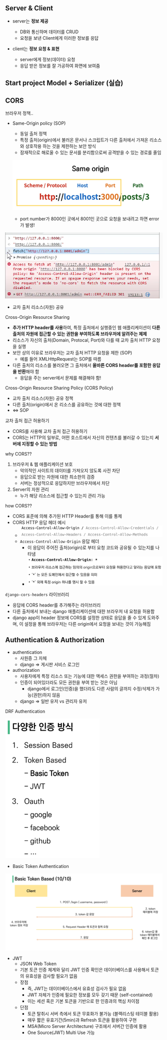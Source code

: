 ## Server & Client

* server는 **정보 제공**
  * DB와 통신하며 데이터를 CRUD
  * 요청을 보낸 Client에게 이러한 정보를 응답

* client는 **정보 요청 & 표현**
  * server에게 정보(데이터) 요청
  * 응답 받은 정보를 잘 가공하여 화면에 보여줌



## Start project Model + Serializer (실습)



## CORS

브라우저 정책..

* Same-Origin policy (SOP)

  * 동일 출처 정책
  * 특정 출처(origin)에서 불러온 문서나 스크립트가 다른 출처에서 가져온 리소스와 상호작용 하는 것을 제한하는 보안 방식
  * 잠재적으로 해로울 수 있는 문서를 분리함으로써 공격받을 수 있는 경로를 줄임

  ![image-20220516134054339](vue_day8.assets/image-20220516134054339.png)

  * port number가 8000인 곳에서 8001인 곳으로 요청을 보내려고 하면 error가 발생!

![image-20220516134400754](vue_day8.assets/image-20220516134400754.png)

* 교차 출처 리소스(자원) 공유

Cross-Origin Resource Sharing

* **추가 HTTP header를 사용**하여, 특정 출처에서 실행중인 웹 애플리케이션이 **다른 출처의 자원에 접근할 수 있는 권한을 부여하도록 브라우저에 알려주는 체제**
* 리소스가 자신의 출처(Domain, Protocal, Port)와 다를 때 교차 출처 HTTP 요청을 실행
* 보안 상의 이유로 브라우저는 교차 출처 HTTP 요청을 제한 (SOP)
  * 예를 들어 XMLHttpRequest는 SOP를 따름 
* 다른 출처의 리소스를 불러오면 그 출처에서 **올바른 CORS header를 포함한 응답을 반환**해야 함
  * 응답을 주는 server에서 문제를 해결해야 함!

Cross-Origin Resource Sharing Policy (CORS Policy)

* 교차 출처 리소스(자원) 공유 정책
* 다른 출처(origin)에서 온 리소스를 공유하는 것에 대한 정책
* <=> SOP

교차 출처 접근 허용하기

* CORS를 사용해 교차 출처 접근 허용하기
* CORS는 HTTP의 일부로, 어떤 호스트에서 자신의 컨텐츠를 불러갈 수 있는지 **서버에 지정할 수 있는 방법**



why CORS??

1. 브라우저 & 웹 애플리케이션 보호
   * 악의적인 사이트의 데이터를 가져오지 않도록 사전 차단
   * 응답으로 받는 자원에 대한 최소한의 검증
   * 서버는 정상적으로 응답하지만 브라우저에서 차단
2. Server의 자원 관리
   * 누가 해당 리소스에 접근할 수 있는지 관리 가능

how CORS??

* CORS 표준에 의해 추가된 HTTP Header를 통해 이를 통제
* CORS HTTP 응답 헤더 예시
  * ![image-20220516165718969](vue_day8.assets/image-20220516165718969.png)
  * `Access-Control-Allow-Origin` 응답 헤더
    * 이 응답이 주어진 출처(origin)로 부터 요청 코드와 공유될 수 있는지를 나타냄
    * ![image-20220516165831397](vue_day8.assets/image-20220516165831397.png)

`django-cors-headers` 라이브러리

* 응답에 CORS header를 추가해주는 라이브러리
* 다른 출처에서 보내는 django 애플리케이션에 대한 브라우저 내 요청을 허용함
* django app이 header 정보에 CORS를 설정한 상태로 응답을 줄 수 있게 도와주며, 이 설정을 통해 브라우저는 다른 origin에서 요청을 보내는 것이 가능해짐



## Authentication & Authorization

* authentication
  * 사원증 그 자체
  * django => 게시판 서비스 로그인
* authorization
  * 사용자에게 특정 리소스 또는 기능에 대한 액세스 권한을 부여하는 과정(절차)
  * 인증이 되어있더라도 모든 권한을 부여 받는 것은 아님
    * django에서 로그인(인증)을 했더라도 다른 사람의 글까지 수정/삭제가 가능(권한)하지 않음
  * django => 일반 유저 vs 관리자 유저



DRF Authentication

![image-20220516172729633](vue_day8.assets/image-20220516172729633.png)

* Basic Token Authentication

![image-20220516173338227](vue_day8.assets/image-20220516173338227.png)

* JWT
  * JSON Web Token
  * 기본 토큰 인증 체계와 달리 JWT 인증 확인은 데이터베이스를 사용해서 토큰의 유효성을 검사할 필요가 없음
  * 장점
    * 즉, JWT는 데이터베이스에서 유효성 검사가 필요 없음
    * JWT 자체가 인증에 필요한 정보를 모두 갖기 때문 (self-contained)
    * 이는 세션 혹은 기본 토큰을 기반으로 한 인증과의 핵심 차이점
  * 단점
    * 토큰 탈취시 서버 측에서 토큰 무효화가 불가능 (블랙리스팅 테이블 활용)
    * 매우 짧은 유효기간(5min)과 Refresh 토큰을 활용하여 구현
    * MSA(Micro Server Architecture) 구조에서 서버간 인증에 활용
    * One Source(JWT) Multi Use 가능